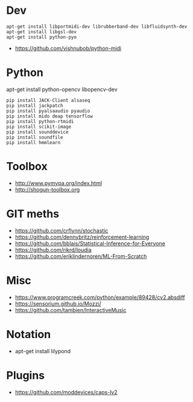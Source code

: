 # Dev

```
apt-get install libportmidi-dev librubberband-dev libfluidsynth-dev 
apt-get install libgsl-dev 
apt-get install python-pyo
```

- https://github.com/vishnubob/python-midi

# Python

apt-get install python-opencv libopencv-dev

```
pip install JACK-Client alsaseq 
pip install jackpatch
pip install pyalsaaudio pyaudio 
pip install mido deap tensorflow
pip install python-rtmidi
pip install scikit-image
pip install sounddevice
pip install soundfile
pip install hmmlearn
```

# Toolbox 

- http://www.pymvpa.org/index.html
- http://shogun-toolbox.org

# GIT meths

- https://github.com/crflynn/stochastic
- https://github.com/dennybritz/reinforcement-learning
- https://github.com/bblais/Statistical-Inference-for-Everyone
- https://github.com/rikrd/loudia
- https://github.com/eriklindernoren/ML-From-Scratch

# Misc

- https://www.programcreek.com/python/example/89428/cv2.absdiff
- https://sensorium.github.io/Mozzi/
- https://github.com/tambien/InteractiveMusic

# Notation

 - apt-get install lilypond
 
# Plugins

- https://github.com/moddevices/caps-lv2
